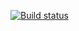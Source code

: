 [![Build status](https://ci.appveyor.com/api/projects/status/u7jcr897jx29n64c?svg=true)](https://ci.appveyor.com/project/Zhenya303/patterntest-task-2)
